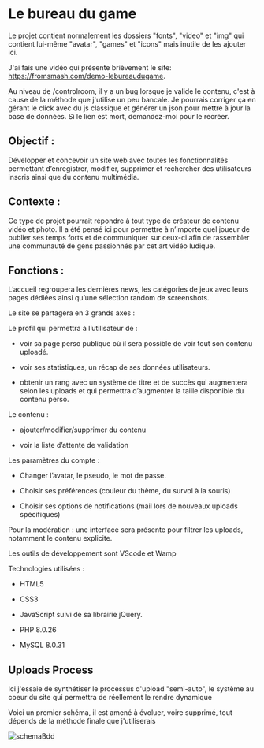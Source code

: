 # Le bureau du game

Le projet contient normalement les dossiers "fonts", "video" et "img" qui contient lui-même "avatar", "games" et "icons" mais inutile de les ajouter ici.

J'ai fais une vidéo qui présente brièvement le site: https://fromsmash.com/demo-lebureaudugame.

Au niveau de /controlroom, il y a un bug lorsque je valide le contenu, c'est à cause de la méthode que j'utilise un peu bancale.
Je pourrais corriger ça en gérant le click avec du js classique et générer un json pour mettre à jour la base de données.
Si le lien est mort, demandez-moi pour le recréer.

## Objectif :

Développer et concevoir un site web avec toutes les fonctionnalités permettant d’enregistrer, modifier, supprimer et rechercher des utilisateurs inscris ainsi que du contenu multimédia.

## Contexte :

Ce type de projet pourrait répondre à tout type de créateur de contenu vidéo et photo. Il a été pensé ici pour permettre à n’importe quel joueur de publier ses temps forts et de communiquer sur ceux-ci afin de rassembler une communauté de gens passionnés par cet art vidéo ludique.

## Fonctions :

L’accueil regroupera les dernières news, les catégories de jeux avec leurs pages dédiées ainsi qu’une sélection random de screenshots.

Le site se partagera en 3 grands axes :

Le profil qui permettra à l’utilisateur de :

*	voir sa page perso publique où il sera possible de voir tout son contenu uploadé.

*	voir ses statistiques, un récap de ses données utilisateurs.

*	obtenir un rang avec un système de titre et de succès qui augmentera selon les uploads et qui permettra d’augmenter la taille disponible du contenu perso.

Le contenu :

*	ajouter/modifier/supprimer du contenu

*	voir la liste d’attente de validation

Les paramètres du compte :

*	Changer l’avatar, le pseudo, le mot de passe.

*	Choisir ses préférences (couleur du thème, du survol à la souris)

*	Choisir ses options de notifications (mail lors de nouveaux uploads spécifiques)

Pour la modération : une interface sera présente pour filtrer les uploads, notamment le contenu explicite.

Les outils de développement sont VScode et Wamp

Technologies utilisées :

* HTML5

*	CSS3

*	JavaScript suivi de sa librairie jQuery.

*	PHP 8.0.26

*	MySQL 8.0.31

## Uploads Process

Ici j'essaie de synthétiser le processus d'upload "semi-auto", le système au coeur du site qui permettra de réellement le rendre dynamique

Voici un premier schéma, il est amené à évoluer, voire supprimé, tout dépends de la méthode finale que j'utiliserais

![schemaBdd](https://github.com/Vaulkryn/lebureaudugame/assets/110675744/a2abf026-a65e-453d-b9e8-10f792a3241d)
